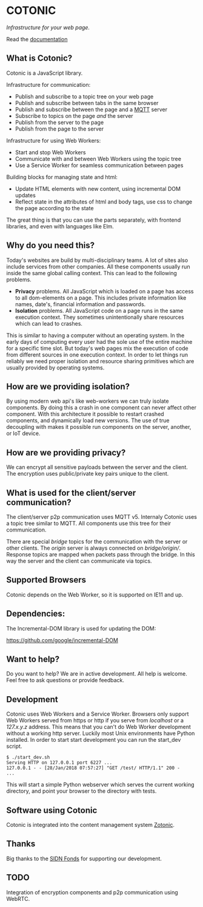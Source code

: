 # COTONIC

*Infrastructure for your web page.*

Read the [documentation](https://cotonic.org/)

## What is Cotonic?

Cotonic is a JavaScript library.

Infrastructure for communication:

 * Publish and subscribe to a topic tree on your web page
 * Publish and subscribe between tabs in the same browser
 * Publish and subscribe between the page and a [MQTT](http://mqtt.org/) server
 * Subscribe to topics on the page _and_ the server
 * Publish from the server to the page
 * Publish from the page to the server

Infrastructure for using Web Workers:

 * Start and stop Web Workers
 * Communicate with and between Web Workers using the topic tree
 * Use a Service Worker for seamless communication between pages

Building blocks for managing state and html:

 * Update HTML elements with new content, using incremental DOM updates
 * Reflect state in the attributes of html and body tags, use
   css to change the page according to the state

The great thing is that you can use the parts separately, with
frontend libraries, and even with languages like Elm.

## Why do you need this?

Today's websites are build by multi-disciplinary teams. A lot of sites
also include services from other companies. All these components usually
run inside the same global calling context. This can lead to the following
problems.

  * **Privacy** problems. All JavaScript which is loaded on a page has
    access to all dom-elements on a page. This includes private information like
    names, date's, financial information and passwords.
  * **Isolation** problems. All JavaScript code on a page runs in the same
    execution context. They sometimes unintentionally share resources which
    can lead to crashes.

This is similar to having a computer without an operating system. In the
early days of computing every user had the sole use of the entire machine
for a specific time slot. But today's web pages mix the execution of code
from different sources in one execution context. In order to let things run
reliably we need proper isolation and resource sharing primitives which are 
usually provided by operating systems.

## How are we providing isolation?

By using modern web api's like web-workers we can truly isolate components.
By doing this a crash in one component can never affect other component.
With this architecture it possible to restart crashed components, and dynamically
load new versions. The use of true decoupling with makes it possible run components
on the server, another, or IoT device.

## How are we providing privacy?

We can encrypt all sensitive payloads between the server and the client. The
encryption uses public/private key pairs unique to the client.

## What is used for the client/server communication?

The client/server p2p communication uses MQTT v5. Internaly Cotonic uses a
topic tree similar to MQTT. All components use this tree for their communication.

There are special *bridge* topics for the communication with the server or other
clients. The *origin* server is always connected on *bridge/origin/*. Response
topics are mapped when packets pass through the bridge. In this way the server
and the client can communicate via topics.

## Supported Browsers

Cotonic depends on the Web Worker, so it is supported on IE11 and up.

## Dependencies:

The Incremental-DOM library is used for updating the DOM:

https://github.com/google/incremental-DOM

## Want to help?

Do you want to help? We are in active development. All help is welcome. Feel free
to ask questions or provide feedback.

## Development

Cotonic uses Web Workers and a Service Worker. Browsers only support Web Workers served from
https or http if you serve from _localhost_ or a _127.x.y.z_ address. This  means that you
can't do Web Worker development without a working http server. Luckily most Unix environments
have Python installed. In order to start start development you can run the start_dev script.

```
$ ./start_dev.sh
Serving HTTP on 127.0.0.1 port 6227 ...
127.0.0.1 - - [28/Jan/2018 07:57:27] "GET /test/ HTTP/1.1" 200 -
...
```

This will start a simple Python webserver which serves the current working directory, and
point your browser to the directory with tests.

## Software using Cotonic

Cotonic is integrated into the content management system [Zotonic](http://zotonic.com/).

## Thanks

Big thanks to the [SIDN Fonds](https://www.sidnfonds.nl/) for supporting our development.

## TODO

Integration of encryption components and p2p communication using WebRTC.

